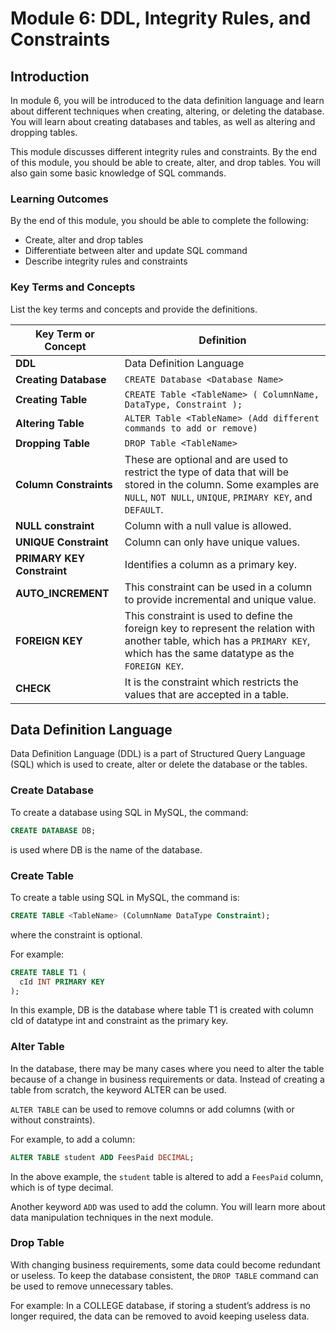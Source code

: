 # Module 6: DDL, Integrity Rules, and Constraints

## Introduction

In module 6, you will be introduced to the data definition language and learn about different techniques when creating, altering, or deleting the database. You will learn about creating databases and tables, as well as altering and dropping tables.

This module discusses different integrity rules and constraints. By the end of this module, you should be able to create, alter, and drop tables. You will also gain some basic knowledge of SQL commands.

### Learning Outcomes

By the end of this module, you should be able to complete the following:

- Create, alter and drop tables  
- Differentiate between alter and update SQL command  
- Describe integrity rules and constraints  

### Key Terms and Concepts

List the key terms and concepts and provide the definitions.

| Key Term or Concept | Definition |
|---------------------|------------|
| **DDL** | Data Definition Language |
| **Creating Database** | `CREATE Database <Database Name>` |
| **Creating Table** | `CREATE Table <TableName> ( ColumnName, DataType, Constraint );` |
| **Altering Table** | `ALTER Table <TableName> (Add different commands to add or remove)` |
| **Dropping Table** | `DROP Table <TableName>` |
| **Column Constraints** | These are optional and are used to restrict the type of data that will be stored in the column. Some examples are `NULL`, `NOT NULL`, `UNIQUE`, `PRIMARY KEY`, and `DEFAULT`. |
| **NULL constraint** | Column with a null value is allowed. |
| **UNIQUE Constraint** | Column can only have unique values. |
| **PRIMARY KEY Constraint** | Identifies a column as a primary key. |
| **AUTO_INCREMENT** | This constraint can be used in a column to provide incremental and unique value. |
| **FOREIGN KEY** | This constraint is used to define the foreign key to represent the relation with another table, which has a `PRIMARY KEY`, which has the same datatype as the `FOREIGN KEY`. |
| **CHECK** | It is the constraint which restricts the values that are accepted in a table. |

## Data Definition Language

Data Definition Language (DDL) is a part of Structured Query Language (SQL) which is used to create, alter or delete the database or the tables.

### Create Database

To create a database using SQL in MySQL, the command:

```sql
CREATE DATABASE DB;
```

is used where DB is the name of the database.

### Create Table
To create a table using SQL in MySQL, the command is:

```sql
CREATE TABLE <TableName> (ColumnName DataType Constraint);
```

where the constraint is optional.

For example:

```sql
CREATE TABLE T1 (
  cId INT PRIMARY KEY
);
```

In this example, DB is the database where table T1 is created with column cId of datatype int and constraint as the primary key.

### Alter Table
In the database, there may be many cases where you need to alter the table because of a change in business requirements or data. Instead of creating a table from scratch, the keyword ALTER can be used.

``ALTER TABLE`` can be used to remove columns or add columns (with or without constraints).

For example, to add a column:

```sql
ALTER TABLE student ADD FeesPaid DECIMAL;
```

In the above example, the ``student`` table is altered to add a ``FeesPaid`` column, which is of type decimal.

Another keyword ``ADD`` was used to add the column. You will learn more about data manipulation techniques in the next module.

### Drop Table
With changing business requirements, some data could become redundant or useless. To keep the database consistent, the ``DROP TABLE`` command can be used to remove unnecessary tables.

For example: In a COLLEGE database, if storing a student’s address is no longer required, the data can be removed to avoid keeping useless data.

